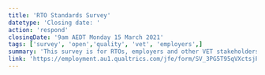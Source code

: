 ```yaml
---
title: 'RTO Standards Survey'
datetype: 'Closing date: '
action: 'respond'
closingDate: '9am AEDT Monday 15 March 2021'
tags: ['survey', 'open','quality', 'vet', 'employers',]
summary: 'This survey is for RTOs, employers and other VET stakeholders, although anyone who is interested may respond.'
link: 'https://employment.au1.qualtrics.com/jfe/form/SV_3PG5T95qVXctsjP'
---
```


